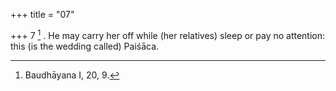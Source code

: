 +++
title = "07"

+++
7 [^7] . He may carry her off while (her relatives) sleep or pay no attention: this (is the wedding called) Paiśāca.


[^7]:  Baudhāyana I, 20, 9.
